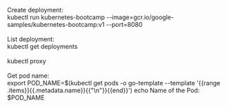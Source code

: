 Create deployment:<br />
kubectl run kubernetes-bootcamp --image=gcr.io/google-samples/kubernetes-bootcamp:v1 --port=8080<br />
<br />
List deployment:<br />
kubectl get deployments<br />
<br />
kubectl proxy<br />
<br />
Get pod name:<br />
export POD_NAME=$(kubectl get pods -o go-template --template '{{range .items}}{{.metadata.name}}{{"\n"}}{{end}}')
echo Name of the Pod: $POD_NAME<br />

